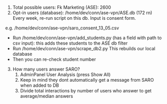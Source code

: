 1) Total possible users: Fk Marketing (ASE): 2600
2) Opt-in users (database): /home/dev/conn/ase-vpn/ASE.db (172 rn)
Every week, re-run script on this db. Input is consent form.

e.g.
/home/dev/conn/ase-vpn/saro_consent_13_05.csv
- Run /home/dev/conn/ase-vpn/add_students.py (has a field with path to csv input): this adds these students to the ASE db filter
- Run /home/dev/conn/ase-vpn/scrape_db2.py This rebuilds our local database
- Then you can re-check student number

3) How many users answer SARO?
	1) AdminPanel User Analysis (press Show All)
	2) Keep in mind they dont automatically get a message from SARO when added  to DB
	3) Divide total interactions by number of users who answer to get average/median  answers